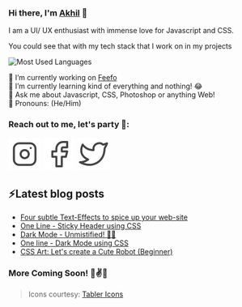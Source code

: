 ### Hi there, I'm [Akhil](https://www.akhilarjun.com) 👋

I am a UI/ UX enthusiast with immense love for Javascript and CSS. 

You could see that with my tech stack that I work on in my projects

![Most Used Languages](https://github-readme-stats.vercel.app/api/top-langs/?username=akhilarjun&layout=compact&hide_title=1&card_width=300)

🔭 I’m currently working on [Feefo](https://feefo.herokuapp.com) <br/>
🌱 I’m currently learning kind of everything and nothing! 😂 <br/>
💬 Ask me about Javascript, CSS, Photoshop or anything Web! <br/>
🕺 Pronouns: (He/Him)

### Reach out to me, let's party 👾:
[![Instagram](https://raw.githubusercontent.com/akhilarjun/akhilarjun/master/assets/instagram.svg)](https://www.instagram.com/akhil_arjun)
[![Facebook](https://raw.githubusercontent.com/akhilarjun/akhilarjun/master/assets/facebook.svg)](https://www.facebook.com/akhilarjun)
[![Twitter](https://raw.githubusercontent.com/akhilarjun/akhilarjun/master/assets/twitter.svg)](https://www.twitter.com/akhilparjun)

## ⚡Latest blog posts
<!-- BLOG-POST-LIST:START -->
- [Four subtle Text-Effects to spice up your web-site](https://dev.to/akhilarjun/four-subtle-text-effects-to-spice-up-your-web-site-27e7)
- [One Line - Sticky Header using CSS](https://dev.to/akhilarjun/one-line-sticky-header-using-css-5gp3)
- [Dark Mode - Unmistified! 🐱‍👤](https://dev.to/akhilarjun/dark-mode-unmistified-1ji6)
- [One line - Dark Mode using CSS](https://dev.to/akhilarjun/one-line-dark-mode-using-css-24li)
- [CSS Art: Let's create a Cute Robot (Beginner)](https://dev.to/akhilarjun/css-art-let-s-create-a-cute-robot-part-1-3ng5)
<!-- BLOG-POST-LIST:END -->

### More Coming Soon! 🤞✌✨

> Icons courtesy: [Tabler Icons](https://tablericons.com/)
